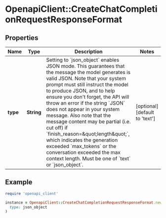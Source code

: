 # OpenapiClient::CreateChatCompletionRequestResponseFormat

## Properties

| Name | Type | Description | Notes |
| ---- | ---- | ----------- | ----- |
| **type** | **String** | Setting to &#x60;json_object&#x60; enables JSON mode. This guarantees that the message the model generates is valid JSON.   Note that your system prompt must still instruct the model to produce JSON, and to help ensure you don&#39;t forget, the API will throw an error if the string &#x60;JSON&#x60; does not appear in your system message. Also note that the message content may be partial (i.e. cut off) if &#x60;finish_reason&#x3D;\&quot;length\&quot;&#x60;, which indicates the generation exceeded &#x60;max_tokens&#x60; or the conversation exceeded the max context length.   Must be one of &#x60;text&#x60; or &#x60;json_object&#x60;.  | [optional][default to &#39;text&#39;] |

## Example

```ruby
require 'openapi_client'

instance = OpenapiClient::CreateChatCompletionRequestResponseFormat.new(
  type: json_object
)
```

